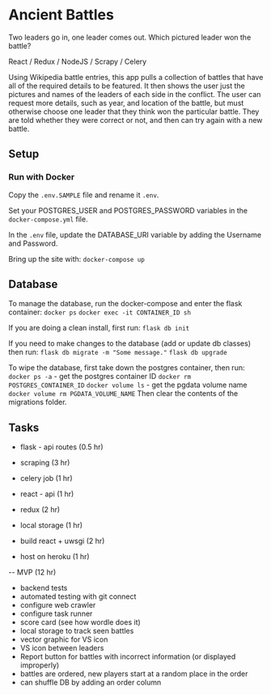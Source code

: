 # Ancient Battles

Two leaders go in, one leader comes out. Which pictured leader won the battle?

React / Redux / NodeJS / Scrapy / Celery

Using Wikipedia battle entries, this app pulls a collection of battles that have all of the required details to be featured. It then shows the user just the pictures and names of the leaders of each side in the conflict. The user can request more details, such as year, and location of the battle, but must otherwise choose one leader that they think won the particular battle. They are told whether they were correct or not, and then can try again with a new battle.

## Setup

### Run with Docker

Copy the `.env.SAMPLE` file and rename it `.env`.

Set your POSTGRES_USER and POSTGRES_PASSWORD variables in the `docker-compose.yml` file.

In the `.env` file, update the DATABASE_URI variable by adding the Username and Password.

Bring up the site with:
`docker-compose up`

## Database

To manage the database, run the docker-compose and enter the flask container:
`docker ps`
`docker exec -it CONTAINER_ID sh`

If you are doing a clean install, first run:
`flask db init`

If you need to make changes to the database (add or update db classes) then run:
`flask db migrate -m "Some message."`
`flask db upgrade`

To wipe the database, first take down the postgres container, then run:
`docker ps -a` - get the postgres container ID
`docker rm POSTGRES_CONTAINER_ID`
`docker volume ls` - get the pgdata volume name
`docker volume rm PGDATA_VOLUME_NAME`
Then clear the contents of the migrations folder.

## Tasks

- flask - api routes (0.5 hr)

- scraping (3 hr)
- celery job (1 hr)
- react - api (1 hr)
- redux (2 hr)
- local storage (1 hr)
- build react + uwsgi (2 hr)
- host on heroku (1 hr)

-- MVP (12 hr)

- backend tests
- automated testing with git connect
- configure web crawler
- configure task runner
- score card (see how wordle does it)
- local storage to track seen battles
- vector graphic for VS icon
- VS icon between leaders
- Report button for battles with incorrect information (or displayed improperly)
- battles are ordered, new players start at a random place in the order
- can shuffle DB by adding an order column
